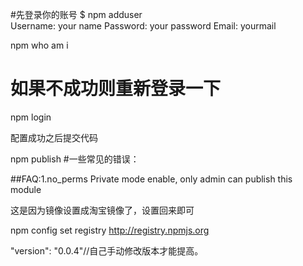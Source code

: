 #先登录你的账号
\$ npm adduser  
Username: your name
Password: your password
Email: yourmail

npm who am i

# 如果不成功则重新登录一下

npm login

配置成功之后提交代码

npm publish #一些常见的错误：

##FAQ:1.no_perms Private mode enable, only admin can publish this module

这是因为镜像设置成淘宝镜像了，设置回来即可

npm config set registry http://registry.npmjs.org

"version": "0.0.4"//自己手动修改版本才能提高。
